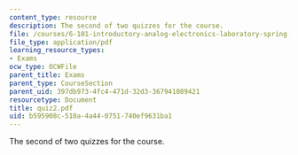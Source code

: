 ```yaml
---
content_type: resource
description: The second of two quizzes for the course.
file: /courses/6-101-introductory-analog-electronics-laboratory-spring-2007/b595908c510a4a440751740ef9631ba1_quiz2.pdf
file_type: application/pdf
learning_resource_types:
- Exams
ocw_type: OCWFile
parent_title: Exams
parent_type: CourseSection
parent_uid: 397db973-4fc4-471d-32d3-367941089421
resourcetype: Document
title: quiz2.pdf
uid: b595908c-510a-4a44-0751-740ef9631ba1
---
```

The second of two quizzes for the course.

